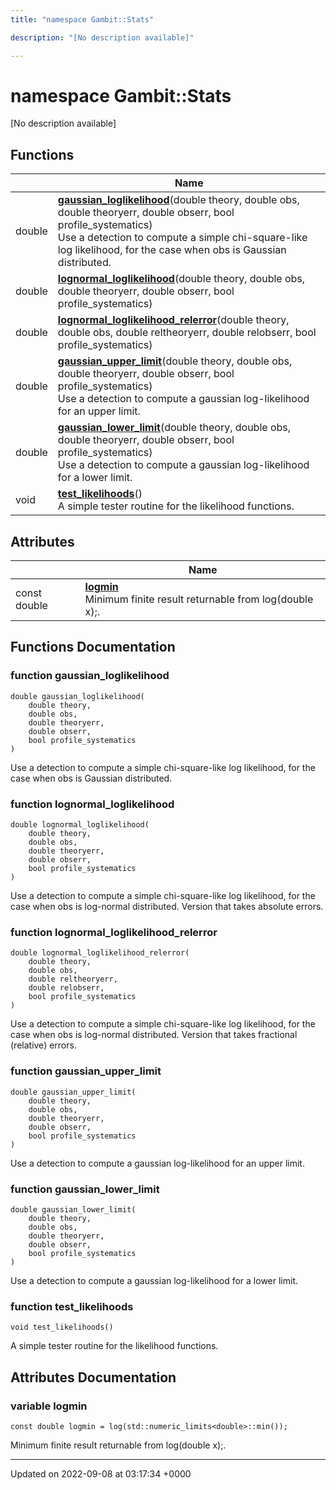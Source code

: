 ```yaml
---
title: "namespace Gambit::Stats"

description: "[No description available]"

---
```


# namespace Gambit::Stats

[No description available]

## Functions

|                | Name           |
| -------------- | -------------- |
| double | **[gaussian_loglikelihood](/documentation/code/namespaces/namespacegambit_1_1stats/#function-gaussian-loglikelihood)**(double theory, double obs, double theoryerr, double obserr, bool profile_systematics)<br>Use a detection to compute a simple chi-square-like log likelihood, for the case when obs is Gaussian distributed.  |
| double | **[lognormal_loglikelihood](/documentation/code/namespaces/namespacegambit_1_1stats/#function-lognormal-loglikelihood)**(double theory, double obs, double theoryerr, double obserr, bool profile_systematics) |
| double | **[lognormal_loglikelihood_relerror](/documentation/code/namespaces/namespacegambit_1_1stats/#function-lognormal-loglikelihood-relerror)**(double theory, double obs, double reltheoryerr, double relobserr, bool profile_systematics) |
| double | **[gaussian_upper_limit](/documentation/code/namespaces/namespacegambit_1_1stats/#function-gaussian-upper-limit)**(double theory, double obs, double theoryerr, double obserr, bool profile_systematics)<br>Use a detection to compute a gaussian log-likelihood for an upper limit.  |
| double | **[gaussian_lower_limit](/documentation/code/namespaces/namespacegambit_1_1stats/#function-gaussian-lower-limit)**(double theory, double obs, double theoryerr, double obserr, bool profile_systematics)<br>Use a detection to compute a gaussian log-likelihood for a lower limit.  |
| void | **[test_likelihoods](/documentation/code/namespaces/namespacegambit_1_1stats/#function-test-likelihoods)**()<br>A simple tester routine for the likelihood functions.  |

## Attributes

|                | Name           |
| -------------- | -------------- |
| const double | **[logmin](/documentation/code/namespaces/namespacegambit_1_1stats/#variable-logmin)** <br>Minimum finite result returnable from log(double x);.  |


## Functions Documentation

### function gaussian_loglikelihood

```
double gaussian_loglikelihood(
    double theory,
    double obs,
    double theoryerr,
    double obserr,
    bool profile_systematics
)
```

Use a detection to compute a simple chi-square-like log likelihood, for the case when obs is Gaussian distributed. 

### function lognormal_loglikelihood

```
double lognormal_loglikelihood(
    double theory,
    double obs,
    double theoryerr,
    double obserr,
    bool profile_systematics
)
```


Use a detection to compute a simple chi-square-like log likelihood, for the case when obs is log-normal distributed. Version that takes absolute errors. 


### function lognormal_loglikelihood_relerror

```
double lognormal_loglikelihood_relerror(
    double theory,
    double obs,
    double reltheoryerr,
    double relobserr,
    bool profile_systematics
)
```


Use a detection to compute a simple chi-square-like log likelihood, for the case when obs is log-normal distributed. Version that takes fractional (relative) errors. 


### function gaussian_upper_limit

```
double gaussian_upper_limit(
    double theory,
    double obs,
    double theoryerr,
    double obserr,
    bool profile_systematics
)
```

Use a detection to compute a gaussian log-likelihood for an upper limit. 

### function gaussian_lower_limit

```
double gaussian_lower_limit(
    double theory,
    double obs,
    double theoryerr,
    double obserr,
    bool profile_systematics
)
```

Use a detection to compute a gaussian log-likelihood for a lower limit. 

### function test_likelihoods

```
void test_likelihoods()
```

A simple tester routine for the likelihood functions. 


## Attributes Documentation

### variable logmin

```
const double logmin = log(std::numeric_limits<double>::min());
```

Minimum finite result returnable from log(double x);. 




-------------------------------

Updated on 2022-09-08 at 03:17:34 +0000